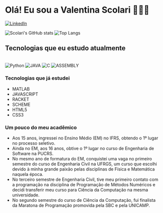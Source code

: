 # Olá! Eu sou a Valentina Scolari 👩🏻‍💻
[![LinkedIn](https://img.shields.io/badge/LinkedIn-0077B5?style=for-the-badge&logo=linkedin&logoColor=white)](https://www.linkedin.com/in/valentina-bechara-scolari/)

![Scolari's GitHub stats](https://github-readme-stats.vercel.app/api?username=valentinascolari&show_icons=true&theme=radical)
![Top Langs](https://github-readme-stats.vercel.app/api/top-langs/?username=valentinascolari&hide=javascript,html)

## Tecnologias que eu estudo atualmente
<div style="display: inline_block"><br/>
    <img align="center" alt="Python" src=https://img.shields.io/badge/Python-3776AB?style=for-the-badge&logo=python&logoColor=white/> 
    <img align="center" alt="JAVA" src=https://img.shields.io/badge/Java-ED8B00?style=for-the-badge&logo=openjdk&logoColor=white/>
    <img align="center" alt="C" src=https://img.shields.io/badge/C-00599C?style=for-the-badge&logo=c&logoColor=white/>    
    <img align="center" alt="ASSEMBLY" src=https://img.shields.io/badge/_-ASM-6E4C13.svg?style=for-the-badge/>

### Tecnologias que já estudei
- MATLAB
- JAVASCRIPT
- RACKET
- SCHEME
- HTML5
- CSS3

### Um pouco do meu acadêmico
- Aos 15 anos, ingressei no Ensino Médio (EM) no IFRS, obtendo o 1º lugar no processo seletivo.
- Ainda no EM, aos 16 anos, obtive o 1º lugar no curso de Engenharia de Software na PUCRS.
- No mesmo ano de formatura do EM, conquistei uma vaga no primeiro semestre do curso de Engenharia Civil na UFRGS, um curso que escolhi devido à minha grande paixão pelas disciplinas de Física e Matemática naquela época.
- No terceiro semestre de Engenharia Civil, tive meu primeiro contato com a programação na disciplina de Programação de Métodos Numéricos e decidi transferir meu curso para Ciência da Computação na mesma universidade.
- No segundo semestre do curso de Ciência da Computação, fui finalista da Maratona de Programação promovida pela SBC e pela UNICAMP.
